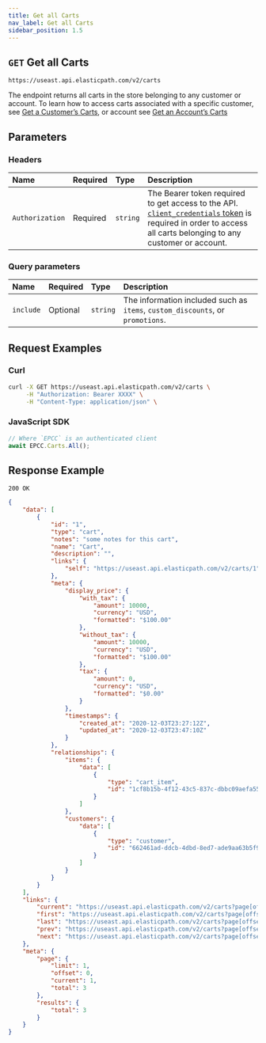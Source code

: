 ```yaml
---
title: Get all Carts
nav_label: Get all Carts
sidebar_position: 1.5
---
```


## `GET` Get all Carts

```http
https://useast.api.elasticpath.com/v2/carts
```

The endpoint returns all carts in the store belonging to any customer or account. To learn how to access carts associated with a specific customer, see [Get a Customerʼs Carts](/docs/commerce-cloud/carts/customer-cart-associations/get-customer-carts), or account see [Get an Accountʼs Carts](/docs/commerce-cloud/carts/account-cart-associations/get-account-carts)

## Parameters

### Headers

| Name            | Required | Type     | Description                                                                                                                                                                                                                         |
|:----------------|:---------|:---------|:------------------------------------------------------------------------------------------------------------------------------------------------------------------------------------------------------------------------------------|
| `Authorization` | Required | `string` | The Bearer token required to get access to the API. [`client_credentials` token](/guides/Getting-Started/authentication/Tokens/client-credential-token) is required in order to access all carts belonging to any customer or account. |

### Query parameters

| Name      | Required | Type     | Description  |
|:----------|:---------|:---------|:-------------|
| `include` | Optional | `string` | The information included such as `items`, `custom_discounts`, or `promotions`. |

## Request Examples

### Curl

```bash
curl -X GET https://useast.api.elasticpath.com/v2/carts \
     -H "Authorization: Bearer XXXX" \
     -H "Content-Type: application/json" \
```

### JavaScript SDK

```javascript
// Where `EPCC` is an authenticated client
await EPCC.Carts.All();
```

## Response Example

`200 OK`

```json
{
    "data": [
        {
            "id": "1",
            "type": "cart",
            "notes": "some notes for this cart",
            "name": "Cart",
            "description": "",
            "links": {
                "self": "https://useast.api.elasticpath.com/v2/carts/1"
            },
            "meta": {
                "display_price": {
                    "with_tax": {
                        "amount": 10000,
                        "currency": "USD",
                        "formatted": "$100.00"
                    },
                    "without_tax": {
                        "amount": 10000,
                        "currency": "USD",
                        "formatted": "$100.00"
                    },
                    "tax": {
                        "amount": 0,
                        "currency": "USD",
                        "formatted": "$0.00"
                    }
                },
                "timestamps": {
                    "created_at": "2020-12-03T23:27:12Z",
                    "updated_at": "2020-12-03T23:47:10Z"
                }
            },
            "relationships": {
                "items": {
                    "data": [
                        {
                            "type": "cart_item",
                            "id": "1cf8b15b-4f12-43c5-837c-dbbc09aefa55"
                        }
                    ]
                },
                "customers": {
                    "data": [
                        {
                            "type": "customer",
                            "id": "662461ad-ddcb-4dbd-8ed7-ade9aa63b5f9"
                        }
                    ]
                }
            }
        }
    ],
    "links": {
        "current": "https://useast.api.elasticpath.com/v2/carts?page[offset]=0&page[limit]=1&filter=",
        "first": "https://useast.api.elasticpath.com/v2/carts?page[offset]=0&page[limit]=1&filter=",
        "last": "https://useast.api.elasticpath.com/v2/carts?page[offset]=2&page[limit]=1&filter=",
        "prev": "https://useast.api.elasticpath.com/v2/carts?page[offset]=0&page[limit]=1&filter=",
        "next": "https://useast.api.elasticpath.com/v2/carts?page[offset]=1&page[limit]=1&filter="
    },
    "meta": {
        "page": {
            "limit": 1,
            "offset": 0,
            "current": 1,
            "total": 3
        },
        "results": {
            "total": 3
        }
    }
}
```
